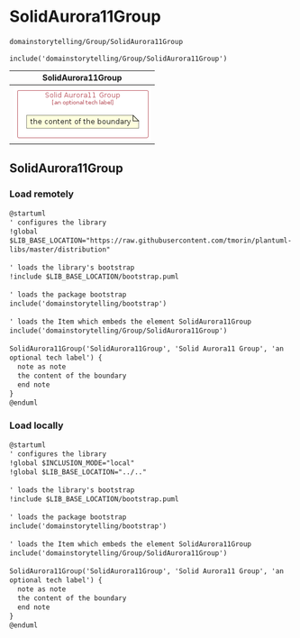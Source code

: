 # SolidAurora11Group


```text
domainstorytelling/Group/SolidAurora11Group
```

```text
include('domainstorytelling/Group/SolidAurora11Group')
```



| SolidAurora11Group |
| :---: |
| ![illustration for SolidAurora11Group](../../domainstorytelling/Group/SolidAurora11Group.Local.png) |







## SolidAurora11Group

### Load remotely
```plantuml
@startuml
' configures the library
!global $LIB_BASE_LOCATION="https://raw.githubusercontent.com/tmorin/plantuml-libs/master/distribution"

' loads the library's bootstrap
!include $LIB_BASE_LOCATION/bootstrap.puml

' loads the package bootstrap
include('domainstorytelling/bootstrap')

' loads the Item which embeds the element SolidAurora11Group
include('domainstorytelling/Group/SolidAurora11Group')

SolidAurora11Group('SolidAurora11Group', 'Solid Aurora11 Group', 'an optional tech label') {
  note as note
  the content of the boundary
  end note
}
@enduml
```

### Load locally
```plantuml
@startuml
' configures the library
!global $INCLUSION_MODE="local"
!global $LIB_BASE_LOCATION="../.."

' loads the library's bootstrap
!include $LIB_BASE_LOCATION/bootstrap.puml

' loads the package bootstrap
include('domainstorytelling/bootstrap')

' loads the Item which embeds the element SolidAurora11Group
include('domainstorytelling/Group/SolidAurora11Group')

SolidAurora11Group('SolidAurora11Group', 'Solid Aurora11 Group', 'an optional tech label') {
  note as note
  the content of the boundary
  end note
}
@enduml
```

